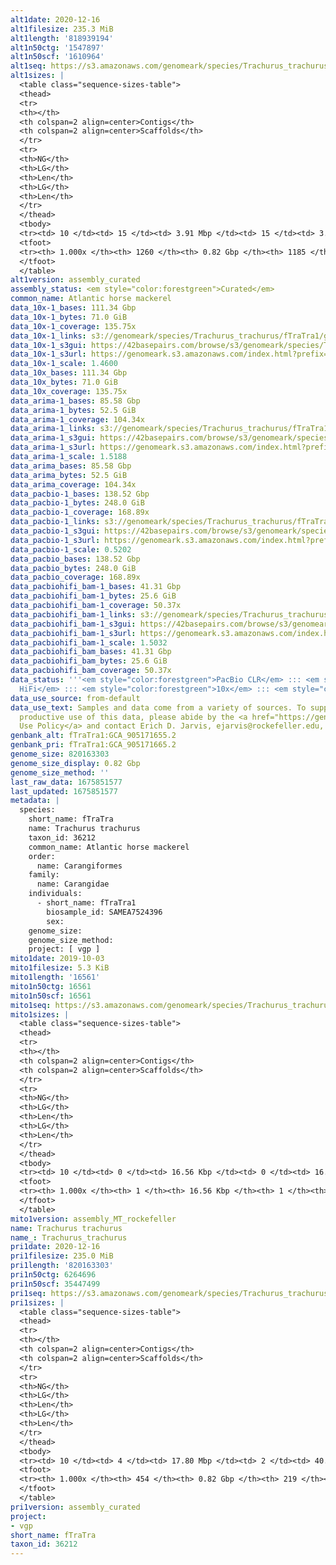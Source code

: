 ```yaml
---
alt1date: 2020-12-16
alt1filesize: 235.3 MiB
alt1length: '818939194'
alt1n50ctg: '1547897'
alt1n50scf: '1610964'
alt1seq: https://s3.amazonaws.com/genomeark/species/Trachurus_trachurus/fTraTra1/assembly_curated/fTraTra1.alt.asm.20201216.fasta.gz
alt1sizes: |
  <table class="sequence-sizes-table">
  <thead>
  <tr>
  <th></th>
  <th colspan=2 align=center>Contigs</th>
  <th colspan=2 align=center>Scaffolds</th>
  </tr>
  <tr>
  <th>NG</th>
  <th>LG</th>
  <th>Len</th>
  <th>LG</th>
  <th>Len</th>
  </tr>
  </thead>
  <tbody>
  <tr><td> 10 </td><td> 15 </td><td> 3.91 Mbp </td><td> 15 </td><td> 3.92 Mbp </td></tr><tr><td> 20 </td><td> 39 </td><td> 3.10 Mbp </td><td> 38 </td><td> 3.16 Mbp </td></tr><tr><td> 30 </td><td> 68 </td><td> 2.48 Mbp </td><td> 67 </td><td> 2.53 Mbp </td></tr><tr><td> 40 </td><td> 105 </td><td> 2.06 Mbp </td><td> 104 </td><td> 2.08 Mbp </td></tr><tr style="background-color:#cccccc;"><td> 50 </td><td> 152 </td><td> 1.55 Mbp </td><td> 148 </td><td> 1.61 Mbp </td></tr><tr><td> 60 </td><td> 213 </td><td> 1.20 Mbp </td><td> 206 </td><td> 1.24 Mbp </td></tr><tr><td> 70 </td><td> 294 </td><td> 0.84 Mbp </td><td> 282 </td><td> 0.89 Mbp </td></tr><tr><td> 80 </td><td> 410 </td><td> 0.59 Mbp </td><td> 392 </td><td> 0.62 Mbp </td></tr><tr><td> 90 </td><td> 587 </td><td> 346.69 Kbp </td><td> 558 </td><td> 377.95 Kbp </td></tr><tr><td> 100 </td><td> 1259 </td><td> 742  bp </td><td> 1184 </td><td> 742  bp </td></tr></tbody>
  <tfoot>
  <tr><th> 1.000x </th><th> 1260 </th><th> 0.82 Gbp </th><th> 1185 </th><th> 0.82 Gbp </th></tr>
  </tfoot>
  </table>
alt1version: assembly_curated
assembly_status: <em style="color:forestgreen">Curated</em>
common_name: Atlantic horse mackerel
data_10x-1_bases: 111.34 Gbp
data_10x-1_bytes: 71.0 GiB
data_10x-1_coverage: 135.75x
data_10x-1_links: s3://genomeark/species/Trachurus_trachurus/fTraTra1/genomic_data/10x/<br>
data_10x-1_s3gui: https://42basepairs.com/browse/s3/genomeark/species/Trachurus_trachurus/fTraTra1/genomic_data/10x/
data_10x-1_s3url: https://genomeark.s3.amazonaws.com/index.html?prefix=species/Trachurus_trachurus/fTraTra1/genomic_data/10x/
data_10x-1_scale: 1.4600
data_10x_bases: 111.34 Gbp
data_10x_bytes: 71.0 GiB
data_10x_coverage: 135.75x
data_arima-1_bases: 85.58 Gbp
data_arima-1_bytes: 52.5 GiB
data_arima-1_coverage: 104.34x
data_arima-1_links: s3://genomeark/species/Trachurus_trachurus/fTraTra1/genomic_data/arima/<br>
data_arima-1_s3gui: https://42basepairs.com/browse/s3/genomeark/species/Trachurus_trachurus/fTraTra1/genomic_data/arima/
data_arima-1_s3url: https://genomeark.s3.amazonaws.com/index.html?prefix=species/Trachurus_trachurus/fTraTra1/genomic_data/arima/
data_arima-1_scale: 1.5188
data_arima_bases: 85.58 Gbp
data_arima_bytes: 52.5 GiB
data_arima_coverage: 104.34x
data_pacbio-1_bases: 138.52 Gbp
data_pacbio-1_bytes: 248.0 GiB
data_pacbio-1_coverage: 168.89x
data_pacbio-1_links: s3://genomeark/species/Trachurus_trachurus/fTraTra1/genomic_data/pacbio/<br>
data_pacbio-1_s3gui: https://42basepairs.com/browse/s3/genomeark/species/Trachurus_trachurus/fTraTra1/genomic_data/pacbio/
data_pacbio-1_s3url: https://genomeark.s3.amazonaws.com/index.html?prefix=species/Trachurus_trachurus/fTraTra1/genomic_data/pacbio/
data_pacbio-1_scale: 0.5202
data_pacbio_bases: 138.52 Gbp
data_pacbio_bytes: 248.0 GiB
data_pacbio_coverage: 168.89x
data_pacbiohifi_bam-1_bases: 41.31 Gbp
data_pacbiohifi_bam-1_bytes: 25.6 GiB
data_pacbiohifi_bam-1_coverage: 50.37x
data_pacbiohifi_bam-1_links: s3://genomeark/species/Trachurus_trachurus/fTraTra1/genomic_data/pacbio_hifi/<br>
data_pacbiohifi_bam-1_s3gui: https://42basepairs.com/browse/s3/genomeark/species/Trachurus_trachurus/fTraTra1/genomic_data/pacbio_hifi/
data_pacbiohifi_bam-1_s3url: https://genomeark.s3.amazonaws.com/index.html?prefix=species/Trachurus_trachurus/fTraTra1/genomic_data/pacbio_hifi/
data_pacbiohifi_bam-1_scale: 1.5032
data_pacbiohifi_bam_bases: 41.31 Gbp
data_pacbiohifi_bam_bytes: 25.6 GiB
data_pacbiohifi_bam_coverage: 50.37x
data_status: '''<em style="color:forestgreen">PacBio CLR</em> ::: <em style="color:forestgreen">PacBio
  HiFi</em> ::: <em style="color:forestgreen">10x</em> ::: <em style="color:forestgreen">Arima</em>'''
data_use_source: from-default
data_use_text: Samples and data come from a variety of sources. To support fair and
  productive use of this data, please abide by the <a href="https://genome10k.soe.ucsc.edu/data-use-policies/">Data
  Use Policy</a> and contact Erich D. Jarvis, ejarvis@rockefeller.edu, with any questions.
genbank_alt: fTraTra1:GCA_905171655.2
genbank_pri: fTraTra1:GCA_905171665.2
genome_size: 820163303
genome_size_display: 0.82 Gbp
genome_size_method: ''
last_raw_data: 1675851577
last_updated: 1675851577
metadata: |
  species:
    short_name: fTraTra
    name: Trachurus trachurus
    taxon_id: 36212
    common_name: Atlantic horse mackerel
    order:
      name: Carangiformes
    family:
      name: Carangidae
    individuals:
      - short_name: fTraTra1
        biosample_id: SAMEA7524396
        sex:
    genome_size:
    genome_size_method:
    project: [ vgp ]
mito1date: 2019-10-03
mito1filesize: 5.3 KiB
mito1length: '16561'
mito1n50ctg: 16561
mito1n50scf: 16561
mito1seq: https://s3.amazonaws.com/genomeark/species/Trachurus_trachurus/fTraTra1/assembly_MT_rockefeller/fTraTra1.MT.20191003.fasta.gz
mito1sizes: |
  <table class="sequence-sizes-table">
  <thead>
  <tr>
  <th></th>
  <th colspan=2 align=center>Contigs</th>
  <th colspan=2 align=center>Scaffolds</th>
  </tr>
  <tr>
  <th>NG</th>
  <th>LG</th>
  <th>Len</th>
  <th>LG</th>
  <th>Len</th>
  </tr>
  </thead>
  <tbody>
  <tr><td> 10 </td><td> 0 </td><td> 16.56 Kbp </td><td> 0 </td><td> 16.56 Kbp </td></tr><tr><td> 20 </td><td> 0 </td><td> 16.56 Kbp </td><td> 0 </td><td> 16.56 Kbp </td></tr><tr><td> 30 </td><td> 0 </td><td> 16.56 Kbp </td><td> 0 </td><td> 16.56 Kbp </td></tr><tr><td> 40 </td><td> 0 </td><td> 16.56 Kbp </td><td> 0 </td><td> 16.56 Kbp </td></tr><tr style="background-color:#cccccc;"><td> 50 </td><td> 0 </td><td style="background-color:#ff8888;"> 16.56 Kbp </td><td> 0 </td><td style="background-color:#ff8888;"> 16.56 Kbp </td></tr><tr><td> 60 </td><td> 0 </td><td> 16.56 Kbp </td><td> 0 </td><td> 16.56 Kbp </td></tr><tr><td> 70 </td><td> 0 </td><td> 16.56 Kbp </td><td> 0 </td><td> 16.56 Kbp </td></tr><tr><td> 80 </td><td> 0 </td><td> 16.56 Kbp </td><td> 0 </td><td> 16.56 Kbp </td></tr><tr><td> 90 </td><td> 0 </td><td> 16.56 Kbp </td><td> 0 </td><td> 16.56 Kbp </td></tr><tr><td> 100 </td><td> 0 </td><td> 16.56 Kbp </td><td> 0 </td><td> 16.56 Kbp </td></tr></tbody>
  <tfoot>
  <tr><th> 1.000x </th><th> 1 </th><th> 16.56 Kbp </th><th> 1 </th><th> 16.56 Kbp </th></tr>
  </tfoot>
  </table>
mito1version: assembly_MT_rockefeller
name: Trachurus trachurus
name_: Trachurus_trachurus
pri1date: 2020-12-16
pri1filesize: 235.0 MiB
pri1length: '820163303'
pri1n50ctg: 6264696
pri1n50scf: 35447499
pri1seq: https://s3.amazonaws.com/genomeark/species/Trachurus_trachurus/fTraTra1/assembly_curated/fTraTra1.pri.asm.20201216.fasta.gz
pri1sizes: |
  <table class="sequence-sizes-table">
  <thead>
  <tr>
  <th></th>
  <th colspan=2 align=center>Contigs</th>
  <th colspan=2 align=center>Scaffolds</th>
  </tr>
  <tr>
  <th>NG</th>
  <th>LG</th>
  <th>Len</th>
  <th>LG</th>
  <th>Len</th>
  </tr>
  </thead>
  <tbody>
  <tr><td> 10 </td><td> 4 </td><td> 17.80 Mbp </td><td> 2 </td><td> 40.66 Mbp </td></tr><tr><td> 20 </td><td> 8 </td><td> 15.98 Mbp </td><td> 4 </td><td> 37.40 Mbp </td></tr><tr><td> 30 </td><td> 15 </td><td> 10.02 Mbp </td><td> 6 </td><td> 36.28 Mbp </td></tr><tr><td> 40 </td><td> 24 </td><td> 8.13 Mbp </td><td> 8 </td><td> 35.83 Mbp </td></tr><tr style="background-color:#cccccc;"><td> 50 </td><td> 36 </td><td style="background-color:#88ff88;"> 6.26 Mbp </td><td> 10 </td><td style="background-color:#88ff88;"> 35.45 Mbp </td></tr><tr><td> 60 </td><td> 50 </td><td> 5.23 Mbp </td><td> 13 </td><td> 33.39 Mbp </td></tr><tr><td> 70 </td><td> 68 </td><td> 4.00 Mbp </td><td> 15 </td><td> 31.05 Mbp </td></tr><tr><td> 80 </td><td> 91 </td><td> 3.02 Mbp </td><td> 18 </td><td> 29.25 Mbp </td></tr><tr><td> 90 </td><td> 128 </td><td> 1.63 Mbp </td><td> 21 </td><td> 25.35 Mbp </td></tr><tr><td> 100 </td><td> 453 </td><td> 11  bp </td><td> 218 </td><td> 9.80 Kbp </td></tr></tbody>
  <tfoot>
  <tr><th> 1.000x </th><th> 454 </th><th> 0.82 Gbp </th><th> 219 </th><th> 0.82 Gbp </th></tr>
  </tfoot>
  </table>
pri1version: assembly_curated
project:
- vgp
short_name: fTraTra
taxon_id: 36212
---
```

